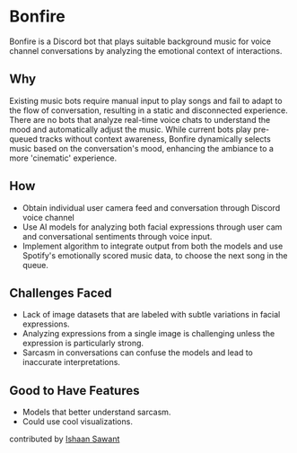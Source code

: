 # Bonfire

Bonfire is a Discord bot that plays suitable background music for voice channel conversations by analyzing the emotional context of interactions.

## Why

Existing music bots require manual input to play songs and fail to adapt to the flow of conversation, resulting in a static and disconnected experience. There are no bots that analyze real-time voice chats to understand the mood and automatically adjust the music. While current bots play pre-queued tracks without context awareness, Bonfire dynamically selects music based on the conversation's mood, enhancing the ambiance to a more 'cinematic' experience.

## How

- Obtain individual user camera feed and conversation through Discord voice channel
- Use AI models for analyzing both facial expressions through user cam and conversational sentiments through voice input.
- Implement algorithm to integrate output from both the models and use Spotify's emotionally scored music data, to choose the next song in the queue.

## Challenges Faced

- Lack of image datasets that are labeled with subtle variations in facial expressions.
- Analyzing expressions from a single image is challenging unless the expression is particularly strong.
- Sarcasm in conversations can confuse the models and lead to inaccurate interpretations.

## Good to Have Features

- Models that better understand sarcasm.
- Could use cool visualizations.

contributed by [Ishaan Sawant](https://github.com/KAMEHAMEHA-05)